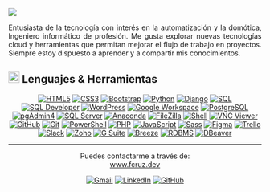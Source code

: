 
<a href="https://github.com/Lalit-Kumar-Badhotiya/readme-typing-svg"><img src="https://readme-typing-svg.herokuapp.com?font=Fira+Code&duration=4000&pause=50&color=41FF00&width=435&lines=nombre+=+'Fabian+Cruz';print+(f'Hola+soy+{nombre}!+👋"></a>
<p align="justify">Entusiasta de la tecnología con interés en la automatización y la domótica, Ingeniero informático de profesión. Me gusta explorar nuevas tecnologías cloud y herramientas que permitan mejorar el flujo de trabajo en proyectos. Siempre estoy dispuesto a aprender y a compartir mis conocimientos.</p>

## <img src="https://media2.giphy.com/media/QssGEmpkyEOhBCb7e1/giphy.gif?cid=ecf05e47a0n3gi1bfqntqmob8g9aid1oyj2wr3ds3mg700bl&rid=giphy.gif" width ="22"><b> Lenguajes & Herramientas</b>

<p align="center">  <!-- HTML -->
  <a href="#"><img src="https://img.shields.io/badge/-HTML-05122A?style=flat&logo=html5&logoColor=E34F26" alt="HTML5" /></a>
  <!-- CSS -->
  <a href="#"><img src="https://img.shields.io/badge/-CSS-05122A?style=flat&logo=css3&logoColor=1572B6" alt="CSS3" /></a>
  <!-- Bootstrap -->
  <a href="#"><img src="https://img.shields.io/badge/-Bootstrap-05122A?style=flat&logo=bootstrap&logoColor=563D7C" alt="Bootstrap" /></a>
  <!-- Python -->
  <a href="#"><img src="https://img.shields.io/badge/-Python-05122A?style=flat&logo=python&logoColor=3776AB" alt="Python" /></a>
  <!-- Django -->
  <a href="#"><img src="https://img.shields.io/badge/-Django-05122A?style=flat&logo=django&logoColor=092E20" alt="Django" /></a>
  <!-- SQL -->
  <a href="#"><img src="https://img.shields.io/badge/-SQL-05122A?style=flat&logo=postgresql&logoColor=4479A1" alt="SQL" /></a>
  <!-- SQL Developer -->
  <a href="#"><img src="https://img.shields.io/badge/-SQL_Developer-05122A?style=flat&logo=oracle&logoColor=F80000" alt="SQL Developer" /></a>
  <!-- WordPress -->
  <a href="#"><img src="https://img.shields.io/badge/-WordPress-05122A?style=flat&logo=wordpress&logoColor=21759B" alt="WordPress" /></a>
  <!-- Google Workspace -->
  <a href="#"><img src="https://img.shields.io/badge/-Google_Workspace-05122A?style=flat&logo=google&logoColor=4285F4" alt="Google Workspace" /></a>
  <!-- PostgreSQL -->
  <a href="#"><img src="https://img.shields.io/badge/-PostgreSQL-05122A?style=flat&logo=postgresql&logoColor=336791" alt="PostgreSQL" /></a>
  <!-- pgAdmin4 -->
  <a href="#"><img src="https://img.shields.io/badge/-pgAdmin4-05122A?style=flat&logo=postgresql&logoColor=336791" alt="pgAdmin4" /></a>
  <!-- SQL Server -->
  <a href="#"><img src="https://img.shields.io/badge/-SQL_Server-05122A?style=flat&logo=microsoft-sql-server&logoColor=CC2927" alt="SQL Server" /></a>
  <!-- Anaconda -->
  <a href="#"><img src="https://img.shields.io/badge/-Anaconda-05122A?style=flat&logo=anaconda&logoColor=44A833" alt="Anaconda" /></a>
  <!-- FileZilla -->
  <a href="#"><img src="https://img.shields.io/badge/-FileZilla-05122A?style=flat&logo=filezilla&logoColor=BF0000" alt="FileZilla" /></a>
  <!-- Excel -->
  <!--<a href="#"><img src="https://img.shields.io/badge/-Excel-05122A?style=flat&logo=microsoft-excel&logoColor=217346" alt="Excel" /></a>-->
  <!-- Word -->   
  <!-- <a href="#"><img src="https://img.shields.io/badge/-Word-05122A?style=flat&logo=microsoft-word&logoColor=2B579A" alt="Word" /></a> -->   
  <!-- Shell -->
  <a href="#"><img src="https://img.shields.io/badge/-Shell-05122A?style=flat&logo=gnu-bash&logoColor=FFD500" alt="Shell" /></a>
  <!-- VNC Viewer -->
  <a href="#"><img src="https://img.shields.io/badge/-VNC_Viewer-05122A?style=flat&logo=realvnc&logoColor=0071C5" alt="VNC Viewer" /></a>
  <!-- GitHub -->
  <a href="#"><img src="https://img.shields.io/badge/-GitHub-05122A?style=flat&logo=github&logoColor=181717" alt="GitHub" /></a>
  <!-- Git -->
  <a href="#"><img src="https://img.shields.io/badge/-Git-05122A?style=flat&logo=git&logoColor=F05032" alt="Git" /></a>
  <!-- PowerShell -->
  <a href="#"><img src="https://img.shields.io/badge/-PowerShell-05122A?style=flat&logo=powershell&logoColor=5391FE" alt="PowerShell" /></a>
  <!-- PHP -->
  <a href="#"><img src="https://img.shields.io/badge/-PHP-05122A?style=flat&logo=php&logoColor=777BB4" alt="PHP" /></a>
  <!-- JavaScript -->
  <a href="#"><img src="https://img.shields.io/badge/-JavaScript-05122A?style=flat&logo=javascript&logoColor=F7DF1E" alt="JavaScript" /></a>
  <!-- Sass -->
  <a href="#"><img src="https://img.shields.io/badge/-Sass-05122A?style=flat&logo=sass&logoColor=CC6699" alt="Sass" /></a>
  <!-- Figma -->
  <a href="#"><img src="https://img.shields.io/badge/-Figma-05122A?style=flat&logo=figma&logoColor=F24E1E" alt="Figma" /></a>
  <!-- Trello -->
  <a href="#"><img src="https://img.shields.io/badge/-Trello-05122A?style=flat&logo=trello&logoColor=0079BF" alt="Trello" /></a>
  <!-- Slack -->
  <a href="#"><img src="https://img.shields.io/badge/-Slack-05122A?style=flat&logo=slack&logoColor=4A154B" alt="Slack" /></a>
  <!-- Zoho -->
  <a href="#"><img src="https://img.shields.io/badge/-Zoho-05122A?style=flat&logo=zoho&logoColor=FF0000" alt="Zoho" /></a>
  <!-- G Suite -->
  <a href="#"><img src="https://img.shields.io/badge/-G_Suite-05122A?style=flat&logo=google&logoColor=4285F4" alt="G Suite" /></a>
  <!-- Breeze -->
  <a href="#"><img src="https://img.shields.io/badge/-Breeze-05122A?style=flat&logo=breeze&logoColor=00BFFF" alt="Breeze" /></a>
  <!-- RDBMS -->
  <a href="#"><img src="https://img.shields.io/badge/-RDBMS-05122A?style=flat&logo=postgresql&logoColor=4479A1" alt="RDBMS" /></a>
  <!-- DBeaver -->
  <a href="#"><img src="https://img.shields.io/badge/-DBeaver-05122A?style=flat&logo=dbeaver&logoColor=072A45" alt="DBeaver" /></a>
</p>
<hr>
<p align="center">
Puedes contactarme a través de:
  <br>
  <a href="https://www.fcruz.dev/">www.fcruz.dev</a>
</p>
<p align="center">
<a href="mailto:fov.cruz@gmail.com"><img src="https://img.shields.io/badge/-fov.cruz@gmail.com-c14438?style=flat&logo=gmail&logoColor=white" alt="Gmail" /></a> <a href="https://www.linkedin.com/in/fabian-osvaldo-cruz"><img src="https://img.shields.io/badge/-/fabian--osvaldo--cruz-blue?style=flat&logo=linkedin&logoColor=white" alt="LinkedIn" /></a> <a href="https://github.com/FovCruz/"><img src="https://img.shields.io/badge/-FovCruz-181717?style=flat&logo=github&logoColor=white" alt="GitHub" /></a>
</p
---
